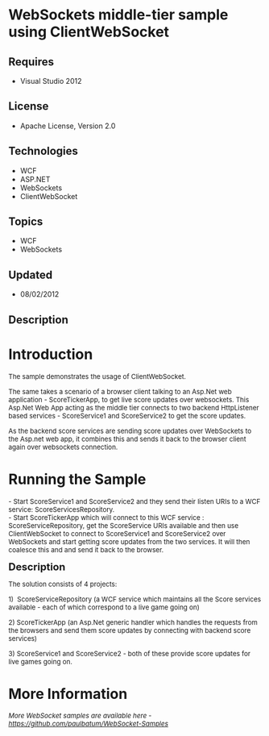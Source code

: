 # WebSockets middle-tier sample using ClientWebSocket
## Requires
- Visual Studio 2012
## License
- Apache License, Version 2.0
## Technologies
- WCF
- ASP.NET
- WebSockets
- ClientWebSocket
## Topics
- WCF
- WebSockets
## Updated
- 08/02/2012
## Description

<h1>Introduction</h1>
<p><span style="font-size:small">The sample demonstrates the usage of ClientWebSocket.
</span></p>
<p><span style="font-size:small">The same takes a scenario of a browser client talking to an Asp.Net web application - ScoreTickerApp,&nbsp;to get live score updates over websockets.
</span><span style="font-size:small">This Asp.Net Web App acting as the middle tier connects to two backend HttpListener based services -&nbsp;ScoreService1 and ScoreService2 to get the score updates.
</span></p>
<p><span style="font-size:small">As the backend score services are sending score updates over WebSockets to the Asp.net web app, it combines this and sends it back to the browser client again over websockets connection.
</span></p>
<h1><span>Running the Sample</span></h1>
<p><span style="font-size:small">-&nbsp;Start ScoreService1 and ScoreService2 and they send their listen URIs to a WCF
</span><span style="font-size:small">service: ScoreServicesRepository. </span><br>
<span style="font-size:small">-&nbsp;Start ScoreTickerApp which will connect to this WCF service :
</span><span style="font-size:small">ScoreServiceRepository, get the ScoreService URIs available and then use ClientWebSocket
</span><span style="font-size:small">to connect to ScoreService1 and ScoreService2 over WebSockets and start getting
</span><span style="font-size:small">score updates from the two services. It will then coalesce this and and send it back to the
</span><span style="font-size:small">browser.</span></p>
<p><span style="font-size:20px; font-weight:bold">Description</span></p>
<p><span style="font-size:small">The solution consists of 4 projects:</span></p>
<p><span style="font-size:small">1) &nbsp;ScoreServiceRepository (a WCF service which maintains all the Score services available - each of which correspond to a live game going on)
<br>
</span></p>
<p><span style="font-size:small">2) ScoreTickerApp (an Asp.Net generic handler which handles the requests from the browsers and send them score updates by connecting with backend score services)
</span></p>
<p><span style="font-size:small">3) ScoreService1 and ScoreService2 - both of these provide score updates for live games going on.
</span></p>
<h1>More Information</h1>
<p><span style="font-size:small"><em>More WebSocket samples are available here - <a href="https://github.com/paulbatum/WebSocket-Samples">
https://github.com/paulbatum/WebSocket-Samples</a></em></span></p>
